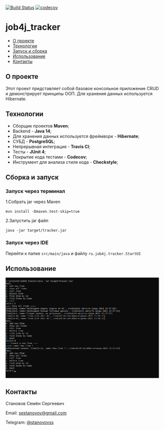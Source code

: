 [![Build Status](https://travis-ci.com/stanovov/job4j_tracker.svg?branch=master)](https://travis-ci.com/stanovov/job4j_tracker)
[![codecov](https://codecov.io/gh/stanovov/job4j_tracker/branch/master/graph/badge.svg)](https://codecov.io/gh/stanovov/job4j_tracker)

# job4j_tracker

+ [О проекте](#0-проекте)
+ [Технологии](#Технологии)
+ [Запуск и сборка](#Сборка-и-запуск)
+ [Использование](#Использование)
+ [Контакты](#Контакты)

## О проекте

Этот проект представляет собой базовое консольное приложение CRUD и демонстрирует принципы ООП. Для хранения данных 
используется Hibernate.

## Технологии

+ Сборщик проектов **Maven**;
+ Backend - **Java 14**;
+ Для хранения данных используется фреймворк - **Hibernate**;
+ СУБД - **PostgreSQL**;
+ Непрерывная интеграция - **Travis CI**;
+ Тесты - **JUnit 4**;
+ Покрытие кода тестами - **Codecov**;
+ Инструмент для анализа стиля кода - **Checkstyle**;

## Сборка и запуск

### Запуск через терминал

1.Собрать jar через Maven

`mvn install -Dmaven.test-skip=true`

2.Запустить jar файл

`java -jar target/tracker.jar`

### Запуск через IDE

Перейти к папке `src/main/java` и файлу `ru.job4j.tracker.StartUI`

## Использование

![ ](images/app.png)

## Контакты

Становов Семён Сергеевич

Email: sestanovov@gmail.com

Telegram: [@stanovovss](https://t.me/stanovovss)